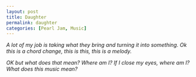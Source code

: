 ```yaml
---
layout: post
title: Daughter
permalink: daughter
categories: [Pearl Jam, Music]
---
```


*A lot of my job is taking what they bring and turning it into something. Ok this is a chord change, this is this, this is a melody.*

*OK but what does that mean? Where am I? If I close my eyes, where am I? What does this music mean?*
